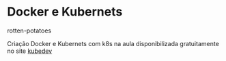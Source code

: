 # Docker e Kubernets
rotten-potatoes

Criação Docker e Kubernets com k8s na aula disponibilizada gratuitamente no site [kubedev](https://kubedev.io)
